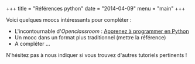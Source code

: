 +++
title = "Références python"
date = "2014-04-09"
menu = "main"
+++

Voici quelques moocs intéressants pour compléter :

* L'incontournable d'*Openclassroom* : [Apprenez à programmer en Python](https://openclassrooms.com/fr/courses/235344-apprenez-a-programmer-en-python)
* Un mooc dans un format plus traditionnel (mettre la référence)
* A compléter ...


N'hésitez pas à nous indiquer si vous trouvez d'autres tutoriels pertinents !
